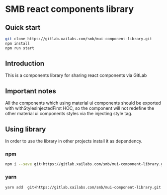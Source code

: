 # SMB react components library

## Quick start

```bash
git clone https://gitlab.xailabs.com/smb/mui-component-library.git
npm install
npm run start
```

## Introduction

This is a components library for sharing react components via GitLab

## Important notes

All the components which using material ui components should be exported with withStylesInjectedFirst HOC,
so the component will not redefine the other material ui components styles via the injecting style tag.

## Using library

In order to use the library in other projects install it as dependency.

### npm

```bash
npm i --save git+https://gitlab.xailabs.com/smb/mui-component-library.git
```

### yarn

```bash
yarn add  git+https://gitlab.xailabs.com/smb/mui-component-library.git
```
